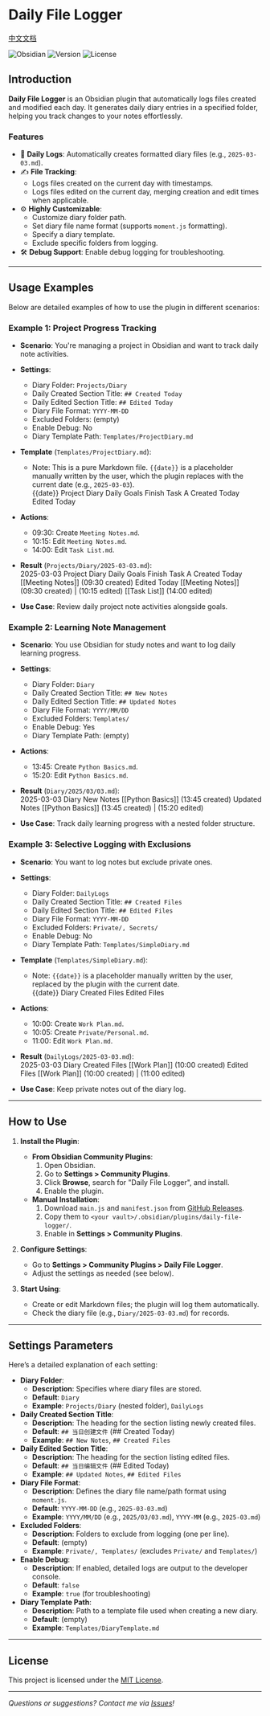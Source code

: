 # Daily File Logger

[中文文档](README_CN.md)

![Obsidian](https://img.shields.io/badge/Obsidian-Plugin-blueviolet) ![Version](https://img.shields.io/badge/Version-1.0.0-brightgreen) ![License](https://img.shields.io/badge/License-MIT-green)

## Introduction

**Daily File Logger** is an Obsidian plugin that automatically logs files created and modified each day. It generates daily diary entries in a specified folder, helping you track changes to your notes effortlessly.

### Features

- 📅 **Daily Logs**: Automatically creates formatted diary files (e.g., `2025-03-03.md`).  
- ✍️ **File Tracking**:  
  - Logs files created on the current day with timestamps.  
  - Logs files edited on the current day, merging creation and edit times when applicable.  
- ⚙️ **Highly Customizable**:  
  - Customize diary folder path.  
  - Set diary file name format (supports `moment.js` formatting).  
  - Specify a diary template.  
  - Exclude specific folders from logging.  
- 🛠️ **Debug Support**: Enable debug logging for troubleshooting.

---

## Usage Examples

Below are detailed examples of how to use the plugin in different scenarios:

### Example 1: Project Progress Tracking
- **Scenario**: You're managing a project in Obsidian and want to track daily note activities.  
- **Settings**:  
  - Diary Folder: `Projects/Diary`  
  - Daily Created Section Title: `## Created Today`  
  - Daily Edited Section Title: `## Edited Today`  
  - Diary File Format: `YYYY-MM-DD`  
  - Excluded Folders: (empty)  
  - Enable Debug: No  
  - Diary Template Path: `Templates/ProjectDiary.md`  
- **Template** (`Templates/ProjectDiary.md`):  
  - Note: This is a pure Markdown file. `{{date}}` is a placeholder manually written by the user, which the plugin replaces with the current date (e.g., `2025-03-03`).  
{{date}} Project Diary
Daily Goals
 Finish Task A
Created Today
Edited Today

- **Actions**:  
  - 09:30: Create `Meeting Notes.md`.  
  - 10:15: Edit `Meeting Notes.md`.  
  - 14:00: Edit `Task List.md`.  
- **Result** (`Projects/Diary/2025-03-03.md`):  
2025-03-03 Project Diary
Daily Goals
 Finish Task A
Created Today
[[Meeting Notes]] (09:30 created)
Edited Today
[[Meeting Notes]] (09:30 created) | (10:15 edited)
[[Task List]] (14:00 edited)

- **Use Case**: Review daily project note activities alongside goals.

### Example 2: Learning Note Management
- **Scenario**: You use Obsidian for study notes and want to log daily learning progress.  
- **Settings**:  
  - Diary Folder: `Diary`  
  - Daily Created Section Title: `## New Notes`  
  - Daily Edited Section Title: `## Updated Notes`  
  - Diary File Format: `YYYY/MM/DD`  
  - Excluded Folders: `Templates/`  
  - Enable Debug: Yes  
  - Diary Template Path: (empty)  
- **Actions**:  
  - 13:45: Create `Python Basics.md`.  
  - 15:20: Edit `Python Basics.md`.  
- **Result** (`Diary/2025/03/03.md`):  
2025-03-03 Diary
New Notes
[[Python Basics]] (13:45 created)
Updated Notes
[[Python Basics]] (13:45 created) | (15:20 edited)

- **Use Case**: Track daily learning progress with a nested folder structure.

### Example 3: Selective Logging with Exclusions
- **Scenario**: You want to log notes but exclude private ones.  
- **Settings**:  
  - Diary Folder: `DailyLogs`  
  - Daily Created Section Title: `## Created Files`  
  - Daily Edited Section Title: `## Edited Files`  
  - Diary File Format: `YYYY-MM-DD`  
  - Excluded Folders: `Private/, Secrets/`  
  - Enable Debug: No  
  - Diary Template Path: `Templates/SimpleDiary.md`  
- **Template** (`Templates/SimpleDiary.md`):  
  - Note: `{{date}}` is a placeholder manually written by the user, replaced by the plugin with the current date.  
{{date}} Diary
Created Files
Edited Files

- **Actions**:  
  - 10:00: Create `Work Plan.md`.  
  - 10:05: Create `Private/Personal.md`.  
  - 11:00: Edit `Work Plan.md`.  
- **Result** (`DailyLogs/2025-03-03.md`):  
2025-03-03 Diary
Created Files
[[Work Plan]] (10:00 created)
Edited Files
[[Work Plan]] (10:00 created) | (11:00 edited)

- **Use Case**: Keep private notes out of the diary log.

---

## How to Use

1. **Install the Plugin**:  
   - **From Obsidian Community Plugins**:  
     1. Open Obsidian.  
     2. Go to **Settings > Community Plugins**.  
     3. Click **Browse**, search for "Daily File Logger", and install.  
     4. Enable the plugin.  
   - **Manual Installation**:  
     1. Download `main.js` and `manifest.json` from [GitHub Releases](https://github.com/<your-username>/daily-file-logger/releases).  
     2. Copy them to `<your vault>/.obsidian/plugins/daily-file-logger/`.  
     3. Enable in **Settings > Community Plugins**.  

2. **Configure Settings**:  
   - Go to **Settings > Community Plugins > Daily File Logger**.  
   - Adjust the settings as needed (see below).  

3. **Start Using**:  
   - Create or edit Markdown files; the plugin will log them automatically.  
   - Check the diary file (e.g., `Diary/2025-03-03.md`) for records.

---

## Settings Parameters

Here’s a detailed explanation of each setting:

- **Diary Folder**:  
  - **Description**: Specifies where diary files are stored.  
  - **Default**: `Diary`  
  - **Example**: `Projects/Diary` (nested folder), `DailyLogs`  
- **Daily Created Section Title**:  
  - **Description**: The heading for the section listing newly created files.  
  - **Default**: `## 当日创建文件` (## Created Today)  
  - **Example**: `## New Notes`, `## Created Files`  
- **Daily Edited Section Title**:  
  - **Description**: The heading for the section listing edited files.  
  - **Default**: `## 当日编辑文件` (## Edited Today)  
  - **Example**: `## Updated Notes`, `## Edited Files`  
- **Diary File Format**:  
  - **Description**: Defines the diary file name/path format using `moment.js`.  
  - **Default**: `YYYY-MM-DD` (e.g., `2025-03-03.md`)  
  - **Example**: `YYYY/MM/DD` (e.g., `2025/03/03.md`), `YYYY-MM` (e.g., `2025-03.md`)  
- **Excluded Folders**:  
  - **Description**: Folders to exclude from logging (one per line).  
  - **Default**: (empty)  
  - **Example**: `Private/, Templates/` (excludes `Private/` and `Templates/`)  
- **Enable Debug**:  
  - **Description**: If enabled, detailed logs are output to the developer console.  
  - **Default**: `false`  
  - **Example**: `true` (for troubleshooting)  
- **Diary Template Path**:  
  - **Description**: Path to a template file used when creating a new diary.  
  - **Default**: (empty)  
  - **Example**: `Templates/DiaryTemplate.md`

---

## License

This project is licensed under the [MIT License](LICENSE).

---

*Questions or suggestions? Contact me via [Issues](https://github.com/<your-username>/daily-file-logger/issues)!*
